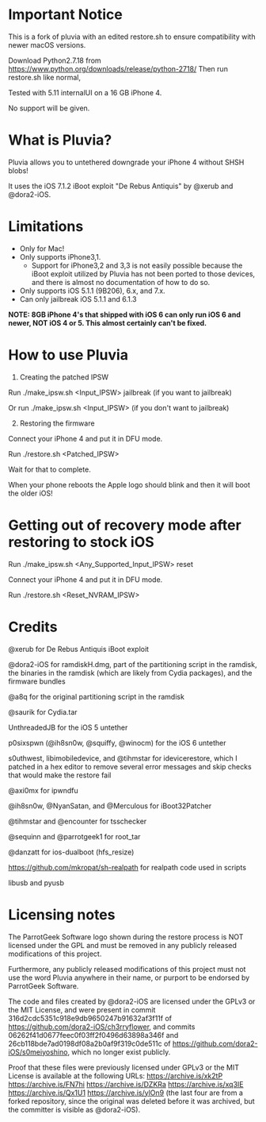 Important Notice
================
This is a fork of pluvia with an edited restore.sh to ensure compatibility with newer macOS versions.

Download Python2.7.18 from https://www.python.org/downloads/release/python-2718/
Then run restore.sh like normal,

Tested with 5.11 internalUI on a 16 GB iPhone 4.

No support will be given.

What is Pluvia?
===============
Pluvia allows you to untethered downgrade your iPhone 4 without SHSH blobs!

It uses the iOS 7.1.2 iBoot exploit "De Rebus Antiquis" by @xerub and @dora2-iOS.

Limitations
===========
* Only for Mac!
* Only supports iPhone3,1.
  - Support for iPhone3,2 and 3,3 is not easily possible because the iBoot exploit utilized by Pluvia has not been ported to those devices, and there is almost no documentation of how to do so.
* Only supports iOS 5.1.1 (9B206), 6.x, and 7.x.
* Can only jailbreak iOS 5.1.1 and 6.1.3

**NOTE: 8GB iPhone 4's that shipped with iOS 6 can only run iOS 6 and newer, NOT iOS 4 or 5. This almost certainly can't be fixed.**

How to use Pluvia
=================
1) Creating the patched IPSW

Run ./make_ipsw.sh <Input_IPSW> jailbreak (if you want to jailbreak)

Or run ./make_ipsw.sh <Input_IPSW> (if you don't want to jailbreak)

2) Restoring the firmware

Connect your iPhone 4 and put it in DFU mode.

Run ./restore.sh <Patched_IPSW>

Wait for that to complete.

When your phone reboots the Apple logo should blink and then it will boot the older iOS!

Getting out of recovery mode after restoring to stock iOS
=========================================================
Run ./make_ipsw.sh <Any_Supported_Input_IPSW> reset

Connect your iPhone 4 and put it in DFU mode.

Run ./restore.sh <Reset_NVRAM_IPSW>

Credits
=======
@xerub for De Rebus Antiquis iBoot exploit

@dora2-iOS for ramdiskH.dmg, part of the partitioning script in the ramdisk, the binaries in the ramdisk (which are likely from Cydia packages), and the firmware bundles

@a8q for the original partitioning script in the ramdisk

@saurik for Cydia.tar

UnthreadedJB for the iOS 5 untether

p0sixspwn (@ih8sn0w, @squiffy, @winocm) for the iOS 6 untether

s0uthwest, libimobiledevice, and @tihmstar for idevicerestore, which I patched in a hex editor to remove several error messages and skip checks that would make the restore fail

@axi0mx for ipwndfu

@ih8sn0w, @NyanSatan, and @Merculous for iBoot32Patcher

@tihmstar and @encounter for tsschecker

@sequinn and @parrotgeek1 for root_tar

@danzatt for ios-dualboot (hfs_resize)

https://github.com/mkropat/sh-realpath for realpath code used in scripts

libusb and pyusb

Licensing notes
===============
The ParrotGeek Software logo shown during the restore process is NOT licensed under the GPL and must be removed in any publicly released modifications of this project.

Furthermore, any publicly released modifications of this project must not use the word Pluvia anywhere in their name, or purport to be endorsed by ParrotGeek Software.

The code and files created by @dora2-iOS are licensed under the GPLv3 or the MIT License, and were present in commit 316d2cdc5351c918e9db9650247b91632af3f11f of https://github.com/dora2-iOS/ch3rryflower, and commits 06262f41d0677feec0f03ff2f0496d63898a346f and 26cb118bde7ad0198df08a2b0af9f319c0de511c of https://github.com/dora2-iOS/s0meiyoshino, which no longer exist publicly.

Proof that these files were previously licensed under GPLv3 or the MIT License is available at the following URLs: https://archive.is/xk2tP https://archive.is/FN7hi https://archive.is/DZKRa https://archive.is/xq3IE https://archive.is/Qx1U1 https://archive.is/ylOn9 (the last four are from a forked repository, since the original was deleted before it was archived, but the committer is visible as @dora2-iOS).
